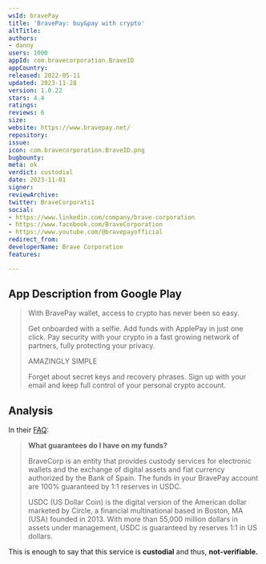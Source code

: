```yaml
---
wsId: bravePay
title: 'BravePay: buy&pay with crypto'
altTitle: 
authors:
- danny 
users: 1000
appId: com.bravecorporation.BraveID
appCountry: 
released: 2022-05-11
updated: 2023-11-28
version: 1.0.22
stars: 4.4
ratings: 
reviews: 6
size: 
website: https://www.bravepay.net/
repository: 
issue: 
icon: com.bravecorporation.BraveID.png
bugbounty: 
meta: ok
verdict: custodial
date: 2023-11-01
signer: 
reviewArchive: 
twitter: BraveCorporati1
social:
- https://www.linkedin.com/company/brave-corporation
- https://www.facebook.com/BraveCorporation
- https://www.youtube.com/@bravepayofficial
redirect_from: 
developerName: Brave Corporation
features: 

---
```


## App Description from Google Play

> With BravePay wallet, access to crypto has never been so easy.
>
> Get onboarded with a selfie. Add funds with ApplePay in just one click. Pay security with your crypto in a fast growing network of partners, fully protecting your privacy.
>
> AMAZINGLY SIMPLE
>
> Forget about secret keys and recovery phrases. Sign up with your email and keep full control of your personal crypto account.

## Analysis 

In their [FAQ](https://help.bravepay.net/?lang=en#bravePay-cat1-qa9):

> **What guarantees do I have on my funds?**
>
> BraveCorp is an entity that provides custody services for electronic wallets and the exchange of digital assets and fiat currency authorized by the Bank of Spain. The funds in your BravePay account are 100% guaranteed by 1:1 reserves in USDC.
>
> USDC (US Dollar Coin) is the digital version of the American dollar marketed by Circle, a financial multinational based in Boston, MA (USA) founded in 2013. With more than 55,000 million dollars in assets under management, USDC is guaranteed by reserves 1:1 in US dollars.

This is enough to say that this service is **custodial** and thus, **not-verifiable.**